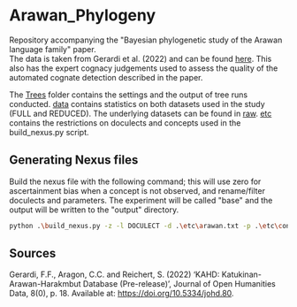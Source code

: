 # Arawan_Phylogeny
Repository accompanying the "Bayesian phylogenetic study of the Arawan language family" paper.  
The data is taken from Gerardi et al. (2022) and can be found [here](https://github.com/tupian-language-resources/kahd). This also has the expert cognacy judgements used to assess the quality of the automated cognate detection described in the paper.

The [Trees](/Trees/) folder contains the settings and the output of tree runs conducted. [data](/data/) contains statistics on both datasets used in the study (FULL and REDUCED). The underlying datasets can be found in [raw](/raw/). [etc](/etc/) contains the restrictions on doculects and concepts used in the build_nexus.py script.



## Generating Nexus files

Build the nexus file with the following command; this will use zero for ascertainment bias
when a concept is not observed, and rename/filter doculects and parameters. The experiment
will be called "base" and the output will be written to the "output" directory.

```bash
python .\build_nexus.py -z -l DOCULECT -d .\etc\arawan.txt -p .\etc\concepts.txt .\raw\arawan.20230630.tsv base
```

## Sources
Gerardi, F.F., Aragon, C.C. and Reichert, S. (2022) ‘KAHD: Katukinan-Arawan-Harakmbut Database (Pre-release)’, Journal of Open Humanities Data, 8(0), p. 18. Available at: https://doi.org/10.5334/johd.80.

